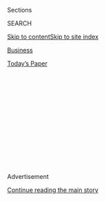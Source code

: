 <div id="app">

<div>

<div>

<div>

<div class="NYTAppHideMasthead css-1q2w90k e1suatyy0">

<div class="section css-ui9rw0 e1suatyy2">

<div class="css-eph4ug er09x8g0">

<div class="css-6n7j50">

</div>

<span class="css-1dv1kvn">Sections</span>

<div class="css-10488qs">

<span class="css-1dv1kvn">SEARCH</span>

</div>

[Skip to content](#site-content)[Skip to site
index](#site-index)

</div>

<div id="masthead-section-label" class="css-1wr3we4 eaxe0e00">

[Business](https://www.nytimes3xbfgragh.onion/section/business)

</div>

<div class="css-10698na e1huz5gh0">

</div>

</div>

<div id="masthead-bar-one" class="section hasLinks css-15hmgas e1csuq9d3">

<div class="css-uqyvli e1csuq9d0">

</div>

<div class="css-1uqjmks e1csuq9d1">

</div>

<div class="css-9e9ivx">

[](https://myaccount.nytimes3xbfgragh.onion/auth/login?response_type=cookie&client_id=vi)

</div>

<div class="css-1bvtpon e1csuq9d2">

[Today’s
Paper](https://www.nytimes3xbfgragh.onion/section/todayspaper)

</div>

</div>

</div>

</div>

<div data-aria-hidden="false">

<div id="site-content" data-role="main">

<div>

<div class="css-1aor85t" style="opacity:0.000000001;z-index:-1;visibility:hidden">

<div class="css-1hqnpie">

<div class="css-epjblv">

<span class="css-17xtcya">[Business](/section/business)</span><span class="css-x15j1o">|</span><span class="css-fwqvlz">Samsung
Galaxy Note 7 Crisis Signals Problems at Korea
Inc.</span>

</div>

<div class="css-k008qs">

<div class="css-1iwv8en">

<span class="css-18z7m18"></span>

<div>

</div>

</div>

<span class="css-1n6z4y">https://nyti.ms/2jPHhZD</span>

<div class="css-1705lsu">

<div class="css-4xjgmj">

<div class="css-4skfbu" data-role="toolbar" data-aria-label="Social Media Share buttons, Save button, and Comments Panel with current comment count" data-testid="share-tools">

  - 
  - 
  - 
  - 
    
    <div class="css-6n7j50">
    
    </div>

  - 

</div>

</div>

</div>

</div>

</div>

</div>

<div class="css-13pd83m">

</div>

<div id="top-wrapper" class="css-1sy8kpn">

<div id="top-slug" class="css-l9onyx">

Advertisement

</div>

[Continue reading the main
story](#after-top)

<div class="ad top-wrapper" style="text-align:center;height:100%;display:block;min-height:250px">

<div id="top" class="place-ad" data-position="top" data-size-key="top">

</div>

</div>

<div id="after-top">

</div>

</div>

<div id="sponsor-wrapper" class="css-1hyfx7x">

<div id="sponsor-slug" class="css-19vbshk">

Supported by

</div>

[Continue reading the main
story](#after-sponsor)

<div id="sponsor" class="ad sponsor-wrapper" style="text-align:center;height:100%;display:block">

</div>

<div id="after-sponsor">

</div>

</div>

<div class="css-1vkm6nb ehdk2mb0">

# Samsung Galaxy Note 7 Crisis Signals Problems at Korea Inc.

</div>

<div class="css-79elbk" data-testid="photoviewer-wrapper">

<div class="css-z3e15g" data-testid="photoviewer-wrapper-hidden">

</div>

<div class="css-1a48zt4 ehw59r15" data-testid="photoviewer-children">

![<span class="css-16f3y1r e13ogyst0" data-aria-hidden="true">D. J. Koh,
Samsung’s mobile chief, at the company’s headquarters in Seoul, South
Korea, on Monday. He said that the company felt “a painful
responsibility for failing to test and confirm that there were problems”
with the batteries used in the Galaxy Note
7.</span><span class="css-cnj6d5 e1z0qqy90" itemprop="copyrightHolder"><span class="css-1ly73wi e1tej78p0">Credit...</span><span><span>Jeon
Heon-Kyun/European Pressphoto
Agency</span></span></span>](https://static01.graylady3jvrrxbe.onion/images/2017/01/24/world/24SAMSUNG-1/24SAMSUNG-1-articleInline.jpg?quality=75&auto=webp&disable=upscale)

</div>

</div>

<div class="css-xt80pu e12qa4dv0">

<div class="css-18e8msd">

<div class="css-vp77d3 epjyd6m0">

<div class="css-1baulvz">

By [<span class="css-1baulvz" itemprop="name">Choe
Sang-Hun</span>](http://www.nytimes3xbfgragh.onion/by/choe-sang-hun) and
[<span class="css-1baulvz last-byline" itemprop="name">Paul
Mozur</span>](https://www.nytimes3xbfgragh.onion/by/paul-mozur)

</div>

</div>

  - Jan. 23,
    2017

  - 
    
    <div class="css-4xjgmj">
    
    <div class="css-d8bdto" data-role="toolbar" data-aria-label="Social Media Share buttons, Save button, and Comments Panel with current comment count" data-testid="share-tools">
    
      - 
      - 
      - 
      - 
        
        <div class="css-6n7j50">
        
        </div>
    
      - 
    
    </div>
    
    </div>

</div>

</div>

<div class="section meteredContent css-1r7ky0e" name="articleBody" itemprop="articleBody">

<div class="css-1fanzo5 StoryBodyCompanionColumn">

<div class="css-53u6y8">

SEOUL, South Korea — Before a world audience watching online, Samsung on
Monday
[offered](https://www.nytimes3xbfgragh.onion/2017/01/22/business/samsung-galaxy-note-7-battery-fires-report.html)
details and schematics showing how its Galaxy Note 7 smartphone went
from cutting-edge technology to a
[costly](https://www.nytimes3xbfgragh.onion/2016/10/28/business/samsung-galaxy-note-7-profit.html),
[combustible
failure](https://www.nytimes3xbfgragh.onion/2016/10/12/business/international/samsung-galaxy-note7-terminated.html).

But for many of the company’s critics, the most interesting part of the
presentation was what Samsung did not say: How could such a
technologically advanced titan — a symbol of South Korea’s considerable
industrial might — allow the problems to happen to begin with?

The answer to that question gets to deep shortfalls that former
employees, suppliers and others who watch the company say may have
contributed to the incident. Samsung, like South Korea as a whole,
fosters a top-down, hidebound culture that stifles innovation and buries
festering problems, they say.

For those critics, these problems have come to light through another
front: politics. Samsung [has been caught
up](https://www.nytimes3xbfgragh.onion/2017/01/15/world/asia/south-korea-samsung-arrest-jay-lee-park-geun-hye.html)
in a scandal surrounding the country’s president, which they say
illustrates a hierarchical culture that tends to micromanage away
creativity and insulate family-run business empires from accountability
and competition.

</div>

</div>

<div class="css-1fanzo5 StoryBodyCompanionColumn">

<div class="css-53u6y8">

“The Korean economy as a whole has reached a kind of limit,” said Park
Sang-in, a Seoul National University economics professor who thinks that
the cozy relationship between the government and business is stifling
innovation in South Korea.

Mr. Park pointed to a decision by a South Korean court last week [to
block](https://www.nytimes3xbfgragh.onion/2017/01/18/world/asia/samsung-korea-president-impeachment.html)
the arrest of Jay Y. Lee, Samsung’s de facto leader, after a prosecutor
sought a warrant accusing Mr. Lee of bribery in relation to the
presidential scandal. A string of major South Korean executives,
including Mr. Lee’s own father, have been
[pardoned](http://www.nytimes3xbfgragh.onion/2009/12/30/business/global/30samsung.html)
or had [sentences
suspended](http://www.nytimes3xbfgragh.onion/2008/07/16/business/worldbusiness/16iht-samsung.1.14535273.html)
after being convicted of wrongdoing over the past decade.

Samsung has said Mr. Lee did nothing illegal. But corporate executives
in recent years have said Mr. Lee has been working [to loosen
up](https://www.nytimes3xbfgragh.onion/2017/01/16/business/lee-jae-yong-samsung.html)
a top-down corporate culture. Under him, Samsung began a campaign to
root out harsh and often violent language supervisors used with their
staff, a practice common in the South Korean corporate world. Samsung
officials described Mr. Lee as a polite, casual leader who encouraged
employees to use English more widely in internal communications.

Though Samsung did not address its corporate culture directly in its
discussion of the Note 7, it apologized and detailed new steps it would
take to stop future problems, including naming a board of battery
advisers.

“To produce an innovative Galaxy Note 7, we set the goals on battery
specifications,” D. J. Koh, Samsung’s mobile chief, said on Monday. “We
now feel a painful responsibility for failing to test and confirm that
there were problems in the design and manufacturing of batteries before
we put the product out to the market.”

</div>

</div>

<div class="css-1fanzo5 StoryBodyCompanionColumn">

<div class="css-53u6y8">

Despite the troubled handset, the company said on Tuesday that profit
more than doubled in the last three months of 2016, to about $7.93
billion. The increase was driven by chip sales, and gave Samsung the
financial firepower to announce a nearly $8 billion share buyback
program.

Over the past decade Samsung and South Korea have been widely viewed as
a model of forward-thinking, technological prowess. In Asia it was
viewed as the exception to the sluggish economic growth of nearby Taiwan
and Japan, whose once world-beating electronic makers have been in
decline.

So large and influential is Samsung that some worried South Koreans call
their own country the “[Republic of
Samsung](https://www.nytimes3xbfgragh.onion/2016/10/23/world/asia/galaxy-note-7-recall-south-korea-samsung.html).”
The company is responsible for 20 percent of South Korean exports, and
any blow to its success often raises anxiety about the overall health of
the country’s economic prospects.

But as with the rest of the country, a shake-up has been slow to come.
In recent years the company has run initiatives to push back against
what is widely described as a rigid, top-down management system. Samsung
engineers and midlevel managers are seldom allowed to second-guess
management goals set by top bosses, former employees say.

Pressures rose after Mr. Lee’s father, Lee Kun-hee, its chairman,
suffered a stroke in 2014 and fell into a coma. One engineer in the
United States who works with Samsung suppliers on projects, including
the Note 7, said Samsung’s no-questions-asked corporate culture had
grown more inflexible in recent years.

“In the Samsung culture, managers constantly feel pressured to prove
themselves with short-term achievements,” said Kim Jin-baek, who worked
at Samsung until 2010 before becoming a professor at the business school
of Chung-Ang University in Seoul. “Executives fret that they may not be
able to meet the goals and lose their jobs, even when they know the
goals are excessive.”

With the Note 7, Samsung pushed its business model, as well as its
technology, to the limit, according to Samsung officials, who spoke on
the condition of anonymity while the Note 7 investigation was being
completed. Driven by the desire to prove it was more than a fast
follower of Apple, Samsung rushed the Note 7 to market ahead of Apple’s
iPhone 7. To fend off Chinese competitors like Huawei and Xiaomi, it
packed the phone with new features, like waterproof technology and
iris-scanning for added security.

</div>

</div>

<div class="css-1fanzo5 StoryBodyCompanionColumn">

<div class="css-53u6y8">

But battery scientists, including those who spoke at the announcement,
said aggressive decisions in designing the batteries made problems more
likely. Pushing to make the battery thinner and more powerful, Samsung
opted for an exceptionally thin separator in its battery. As the
critical component that separates the positive and negative electrodes
in a battery, separators can cause fires if they break down or contain
flaws.

UL, a safety science company contracted by Samsung to investigate the
battery, said the thin separator offered poor protection against
defects. It also said that the high energy density of the battery could
increase the severity of failures when they occurred.

Samsung’s insistence on speed and internal pressures to outdo rivals in
part signal a breakdown in the ability to truly innovate and push out
new ideas, critics say. In place of big new ideas, Samsung focused on
maxing out the capability of components like the battery. That
philosophy, which worked to keep Samsung on the heels of the likes of
Apple, simply is not as effective as Samsung tries to push ahead, they
argue.

A similar strain can be felt in other parts of South Korea’s economy.
Even the symbols held up as signs of the country’s forward thinking,
like speedy internet and eye-popping creative mobile apps, come in part
from the support of the government. While that has helped create new
companies, workers in the tech industry argue that approach also ensures
start-ups do not challenge the country’s biggest companies.

“The government is trying to pick the next Steve Jobs,” said Mr. Park,
the Seoul National University professor. “You cannot pick the next Steve
Jobs. You need to allow somebody to achieve that.”

Tim Chae, a venture capital investor in South Korea and partner at 500
Startups, a venture fund, cites another government program called TIPS.
The government program is designed to support new companies with
funding. Yet with the money come rules, he said, such as funding that
can be used to pay only certain types of employees — engineers are
included, but sales personnel are not.

While he acknowledged that the government should keep checks on taxpayer
money, Mr. Chae said it should lean toward more freedom: “Just give them
the money and trust them to use it right.”

</div>

</div>

<div class="css-1fanzo5 StoryBodyCompanionColumn">

<div class="css-53u6y8">

Mr. Chae highlighted other problems. Many of South Korea’s most talented
workers are sucked up into companies like Samsung, where they imbibe its
corporate culture, making it harder for them to work elsewhere or
develop the right mentality to start their own company, he said.

That top-down culture that pervades both Samsung and South Korea hints
at a deeper question embedded in the accusations about the company’s
involvement in the unfolding graft scandal: Would Samsung itself not be
better off if South Korean regulators treated it more harshly?

In October, at Samsung’s request, the Korea Testing Laboratory
investigated a Note 7 that had caught fire. Within a few hours, it
issued a report indicating the fire was due to an “external shock.”

Its chief, Lee Won-bok, now regrets that decision, calling it “too
hasty.”

“They did the test for Samsung and produced the findings that Samsung
wanted,” Woo Won-shik, an opposition lawmaker, said during a
parliamentary hearing. “This Republic of Samsung phenomenon actually
hurts its international credibility.”

</div>

</div>

</div>

<div>

</div>

<div>

</div>

<div>

</div>

<div>

<div id="bottom-wrapper" class="css-1ede5it">

<div id="bottom-slug" class="css-l9onyx">

Advertisement

</div>

[Continue reading the main
story](#after-bottom)

<div id="bottom" class="ad bottom-wrapper" style="text-align:center;height:100%;display:block;min-height:90px">

</div>

<div id="after-bottom">

</div>

</div>

</div>

</div>

</div>

## Site Index

<div>

</div>

## Site Information Navigation

  - [© <span>2020</span> <span>The New York Times
    Company</span>](https://help.nytimes3xbfgragh.onion/hc/en-us/articles/115014792127-Copyright-notice)

<!-- end list -->

  - [NYTCo](https://www.nytco.com/)
  - [Contact
    Us](https://help.nytimes3xbfgragh.onion/hc/en-us/articles/115015385887-Contact-Us)
  - [Work with us](https://www.nytco.com/careers/)
  - [Advertise](https://nytmediakit.com/)
  - [T Brand Studio](http://www.tbrandstudio.com/)
  - [Your Ad
    Choices](https://www.nytimes3xbfgragh.onion/privacy/cookie-policy#how-do-i-manage-trackers)
  - [Privacy](https://www.nytimes3xbfgragh.onion/privacy)
  - [Terms of
    Service](https://help.nytimes3xbfgragh.onion/hc/en-us/articles/115014893428-Terms-of-service)
  - [Terms of
    Sale](https://help.nytimes3xbfgragh.onion/hc/en-us/articles/115014893968-Terms-of-sale)
  - [Site
    Map](https://spiderbites.nytimes3xbfgragh.onion)
  - [Help](https://help.nytimes3xbfgragh.onion/hc/en-us)
  - [Subscriptions](https://www.nytimes3xbfgragh.onion/subscription?campaignId=37WXW)

</div>

</div>

</div>

</div>
